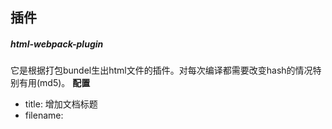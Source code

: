 ## 插件
##### html-webpack-plugin
它是根据打包bundel生出html文件的插件。对每次编译都需要改变hash的情况特别有用(md5)。
__配置__
* title: 增加文档标题
* filename: 

